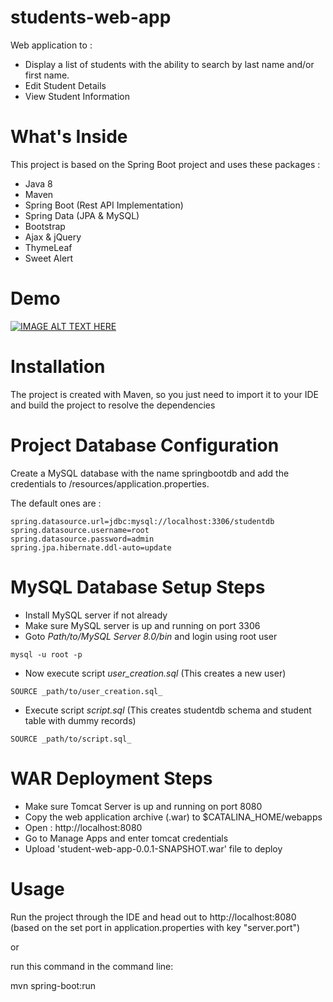 # students-web-app
 Web application to :
- Display a list of students with the ability to search by last name and/or first name. 
- Edit Student Details
- View Student Information 
 
# What's Inside

This project is based on the Spring Boot project and uses these packages :

- Java 8
- Maven
- Spring Boot (Rest API Implementation)
- Spring Data (JPA & MySQL)
- Bootstrap
- Ajax & jQuery
- ThymeLeaf
- Sweet Alert

# Demo
[![IMAGE ALT TEXT HERE](https://img.youtube.com/vi/YOUTUBE_VIDEO_ID_HERE/0.jpg)](https://www.youtube.com/watch?v=YOUTUBE_VIDEO_ID_HERE)

# Installation
The project is created with Maven, so you just need to import it to your IDE and build the project to resolve the dependencies

# Project Database Configuration

Create a MySQL database with the name springbootdb and add the credentials to /resources/application.properties.

The default ones are :
```
spring.datasource.url=jdbc:mysql://localhost:3306/studentdb
spring.datasource.username=root
spring.datasource.password=admin
spring.jpa.hibernate.ddl-auto=update
```

# MySQL Database Setup Steps
- Install MySQL server if not already
- Make sure MySQL server is up and running on port 3306
- Goto _Path/to/MySQL Server 8.0/bin_ and login using root user
```
mysql -u root -p
```
- Now execute script _user_creation.sql_ (This creates a new user)
```
SOURCE _path/to/user_creation.sql_
```
- Execute script _script.sql_ (This creates studentdb schema and student table with dummy records)
```
SOURCE _path/to/script.sql_
```

# WAR Deployment Steps
- Make sure Tomcat Server is up and running on port 8080
- Copy the web application archive (.war) to $CATALINA_HOME/webapps
- Open : http://localhost:8080
- Go to Manage Apps and enter tomcat credentials
- Upload 'student-web-app-0.0.1-SNAPSHOT.war' file to deploy

# Usage

Run the project through the IDE and head out to http://localhost:8080 (based on the set port in application.properties with key "server.port")

or

run this command in the command line:

mvn spring-boot:run
